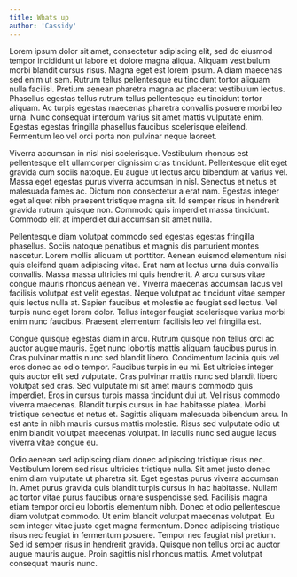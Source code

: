 ```yaml
---
title: Whats up
author: 'Cassidy'
---
```

Lorem ipsum dolor sit amet, consectetur adipiscing elit, sed do eiusmod tempor incididunt ut labore et dolore magna aliqua. Aliquam vestibulum morbi blandit cursus risus. Magna eget est lorem ipsum. A diam maecenas sed enim ut sem. Rutrum tellus pellentesque eu tincidunt tortor aliquam nulla facilisi. Pretium aenean pharetra magna ac placerat vestibulum lectus. Phasellus egestas tellus rutrum tellus pellentesque eu tincidunt tortor aliquam. Ac turpis egestas maecenas pharetra convallis posuere morbi leo urna. Nunc consequat interdum varius sit amet mattis vulputate enim. Egestas egestas fringilla phasellus faucibus scelerisque eleifend. Fermentum leo vel orci porta non pulvinar neque laoreet.



Viverra accumsan in nisl nisi scelerisque. Vestibulum rhoncus est pellentesque elit ullamcorper dignissim cras tincidunt. Pellentesque elit eget gravida cum sociis natoque. Eu augue ut lectus arcu bibendum at varius vel. Massa eget egestas purus viverra accumsan in nisl. Senectus et netus et malesuada fames ac. Dictum non consectetur a erat nam. Egestas integer eget aliquet nibh praesent tristique magna sit. Id semper risus in hendrerit gravida rutrum quisque non. Commodo quis imperdiet massa tincidunt. Commodo elit at imperdiet dui accumsan sit amet nulla.



Pellentesque diam volutpat commodo sed egestas egestas fringilla phasellus. Sociis natoque penatibus et magnis dis parturient montes nascetur. Lorem mollis aliquam ut porttitor. Aenean euismod elementum nisi quis eleifend quam adipiscing vitae. Erat nam at lectus urna duis convallis convallis. Massa massa ultricies mi quis hendrerit. A arcu cursus vitae congue mauris rhoncus aenean vel. Viverra maecenas accumsan lacus vel facilisis volutpat est velit egestas. Neque volutpat ac tincidunt vitae semper quis lectus nulla at. Sapien faucibus et molestie ac feugiat sed lectus. Vel turpis nunc eget lorem dolor. Tellus integer feugiat scelerisque varius morbi enim nunc faucibus. Praesent elementum facilisis leo vel fringilla est.



Congue quisque egestas diam in arcu. Rutrum quisque non tellus orci ac auctor augue mauris. Eget nunc lobortis mattis aliquam faucibus purus in. Cras pulvinar mattis nunc sed blandit libero. Condimentum lacinia quis vel eros donec ac odio tempor. Faucibus turpis in eu mi. Est ultricies integer quis auctor elit sed vulputate. Cras pulvinar mattis nunc sed blandit libero volutpat sed cras. Sed vulputate mi sit amet mauris commodo quis imperdiet. Eros in cursus turpis massa tincidunt dui ut. Vel risus commodo viverra maecenas. Blandit turpis cursus in hac habitasse platea. Morbi tristique senectus et netus et. Sagittis aliquam malesuada bibendum arcu. In est ante in nibh mauris cursus mattis molestie. Risus sed vulputate odio ut enim blandit volutpat maecenas volutpat. In iaculis nunc sed augue lacus viverra vitae congue eu.



Odio aenean sed adipiscing diam donec adipiscing tristique risus nec. Vestibulum lorem sed risus ultricies tristique nulla. Sit amet justo donec enim diam vulputate ut pharetra sit. Eget egestas purus viverra accumsan in. Amet purus gravida quis blandit turpis cursus in hac habitasse. Nullam ac tortor vitae purus faucibus ornare suspendisse sed. Facilisis magna etiam tempor orci eu lobortis elementum nibh. Donec et odio pellentesque diam volutpat commodo. Ut enim blandit volutpat maecenas volutpat. Eu sem integer vitae justo eget magna fermentum. Donec adipiscing tristique risus nec feugiat in fermentum posuere. Tempor nec feugiat nisl pretium. Sed id semper risus in hendrerit gravida. Quisque non tellus orci ac auctor augue mauris augue. Proin sagittis nisl rhoncus mattis. Amet volutpat consequat mauris nunc.
